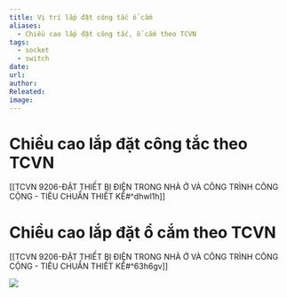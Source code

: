 ```yaml
---
title: Vị trí lắp đặt công tắc ổ cắm
aliases:
  - Chiều cao lắp đặt công tắc, ổ cắm theo TCVN
tags:
  - socket
  - switch
date: 
url: 
author: 
Releated: 
image:
---
```

# Chiều cao lắp đặt công tắc theo TCVN

[[TCVN 9206-ĐẶT THIẾT BỊ ĐIỆN TRONG NHÀ Ở VÀ CÔNG TRÌNH CÔNG CỘNG - TIÊU CHUẨN THIẾT KẾ#^dhwl1h]]


# Chiều cao lắp đặt ổ cắm theo TCVN


[[TCVN 9206-ĐẶT THIẾT BỊ ĐIỆN TRONG NHÀ Ở VÀ CÔNG TRÌNH CÔNG CỘNG - TIÊU CHUẨN THIẾT KẾ#^63h6gv]]

![](https://i.imgur.com/kQB6Hac.png)
